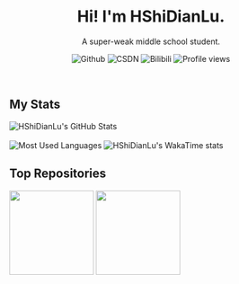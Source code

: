 <h1 align="center">
  Hi! I'm HShiDianLu.
</h1>
<p align="center">
  A super-weak middle school student.
</p>

<p align="center">
  <a style="text-decoration:none" herf="https://github.com/HShiDianLu">
    <img src="https://img.shields.io/badge/GitHub-181717?logo=github&logoColor=white" alt="Github"/>
  </a>

  <a style="text-decoration:none" herf="https://blog.csdn.net/weixin_39441881">
    <img src="https://img.shields.io/badge/CSDN-ShenCantJava-red.svg" alt="CSDN"/>
  </a>

  <a style="text-decoration:none" herf="https://space.bilibili.com/1656328560">
    <img src="https://img.shields.io/badge/Bilibili-HShiDianLu-blue.svg?logo=bilibili" alt="Bilibili"/>
  </a>
  
  <a style="text-decoration:none">
    <img src="https://views.whatilearened.today/views/github/HShiDianLu/views.svg" alt="Profile views">
  </a>
</p>
<br>

## My Stats

<p>
<img src="https://github-readme-stats.vercel.app/api?username=HShiDianLu&hide_border=true&theme=transparent&show_icons=true&title_color=2f80ed&text_color=434d58&icon_color=4c71f2&rank_icon=percentile" alt="HShiDianLu's GitHub Stats">
  <br><br>
<img src="https://github-readme-stats.vercel.app/api/top-langs?username=HShiDianLu&layout=compact&hide_border=true&theme=transparent&title_color=2f80ed&text_color=434d58&icon_color=4c71f2" alt="Most Used Languages">
<img src="https://github-readme-stats.vercel.app/api/wakatime?username=HShiDianLu&hide_border=true&layout=compact&theme=transparent&title_color=2f80ed&text_color=434d58&icon_color=4c71f2" alt="HShiDianLu's WakaTime stats">
</p>


## Top Repositories

<p>
<span href="https://github.com/HShiDianLu/LunarBypasser">
  <img height="150px;" src="https://github-readme-stats.vercel.app/api/pin/?username=HShiDianLu&repo=LunarBypasser&hide_border=true&theme=transparent&title_color=2f80ed&text_color=434d58&icon_color=4c71f2" />
</span>
  
<span href="https://github.com/HShiDianLu/DouyinCatcher">
  <img height="150px;" src="https://github-readme-stats.vercel.app/api/pin/?username=HShiDianLu&repo=DouyinCatcher&hide_border=true&theme=transparent&title_color=2f80ed&text_color=434d58&icon_color=4c71f2" />
</span>
</p>

